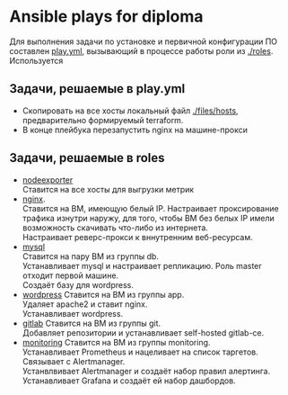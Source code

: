 # Ansible plays for diploma
Для выполнения задачи по установке и первичной конфигурации ПО составлен [play.yml](play.yml), вызывающий в процессе работы роли из [./roles](./roles).  
Используется [](./inventoru.yml)
## Задачи, решаемые в play.yml
 - Скопировать на все хосты локальный файл [./files/hosts](./files/hosts), предварительно формируемый terraform.  
 - В конце плейбука перезапустить nginx на машине-прокси
## Задачи, решаемые в roles
 - [nodeexporter](roles/nodeexporter)  
Ставится на все хосты для выгрузки метрик
 - [nginx](roles/nginx).  
Ставится на ВМ, имеющую белый IP.
Настраивает проксирование трафика изнутри наружу, для того, чтобы ВМ без белых IP имели возможность скачивать что-либо из интернета.  
Настраивает реверс-прокси к вннутренним веб-ресурсам.  
 - [mysql](./roles/mysql)  
Ставится на пару ВМ из группы db.  
Устанавливает mysql и настраивает репликацию. Роль master отходит первой машине.  
Создаёт базу для wordpress.
 - [wordpress](./roles/wordpress)
Ставится на ВМ из группы app.  
Удаляет apache2 и ставит nginx.  
Устанавливает wordpress.  
 - [gitlab](./roles/gitlab)
Ставится на ВМ из группы git.  
Добавляет репозитории и устанавливает self-hosted gitlab-ce.  
 - [monitoring](./roles/monitoring)
Ставится на ВМ из группы monitoring.  
Устанавливает Prometheus и нацеливает на список таргетов. Связывает с Alertmanager.  
Устанвлвивает Alertmanager и создаёт набор правил алертинга.  
Устанавливает Grafana и создаёт ей набор дашбордов.